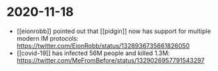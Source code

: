 # 2020-11-18

 - [[eionrobb]] pointed out that [[pidgin]] now has support for multiple modern IM protocols: https://twitter.com/EionRobb/status/1328936735661826050
 - [[covid-19]] has infected 56M people and killed 1.3M: https://twitter.com/MeFromBefore/status/1329026957791543297